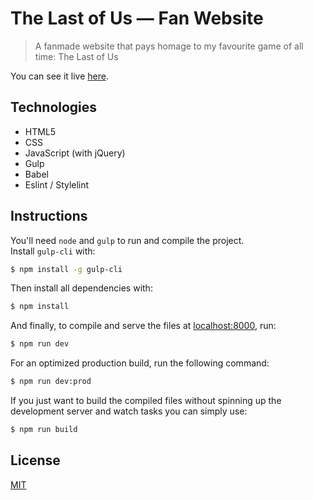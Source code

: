 # The Last of Us — Fan Website

> A fanmade website that pays homage to my favourite game of all time: The Last of Us

You can see it live [here](https://tlou-fan-website.netlify.app/).

## Technologies

- HTML5
- CSS
- JavaScript (with jQuery)
- Gulp
- Babel
- Eslint / Stylelint

## Instructions

You'll need `node` and `gulp` to run and compile the project.  
Install `gulp-cli` with:

```bash
$ npm install -g gulp-cli
```

Then install all dependencies with:

```bash
$ npm install
```

And finally, to compile and serve the files at [localhost:8000](http://localhost:8000/), run:

```bash
$ npm run dev
```

For an optimized production build, run the following command:

```bash
$ npm run dev:prod
```

If you just want to build the compiled files without spinning up the development server and watch tasks you can simply use:

```bash
$ npm run build
```

## License

[MIT](LICENSE)
